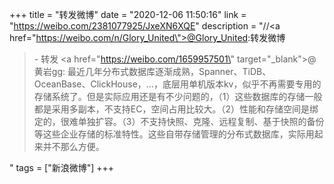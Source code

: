 +++
title = "转发微博"
date = "2020-12-06 11:50:16"
link = "https://weibo.com/2381077925/JxeXN6XQE"
description = "//<a href=\"https://weibo.com/n/Glory_United\">@Glory_United</a>:转发微博<br><blockquote> - 转发 <a href=\"https://weibo.com/1659957501\" target=\"_blank\">@黄岩gg</a>: 最近几年分布式数据库逐渐成熟，Spanner、TiDB、OceanBase、ClickHouse，...，底层用单机版本kv，似乎不再需要专用的存储系统了。但是实际应用还是有不少问题的，（1）这些数据库的存储一般都是采用多副本，不支持EC，空间占用比较大。（2）性能和存储空间是绑定的，很难单独扩容。（3）不支持快照、克隆、远程复制、基于快照的备份等这些企业存储的标准特性。这些自带存储管理的分布式数据库，实际用起来并不那么方便。</blockquote>"
tags = ["新浪微博"]
+++
